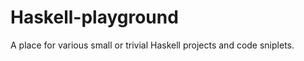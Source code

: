 Haskell-playground
==================

A place for various small or trivial Haskell projects and code sniplets.
